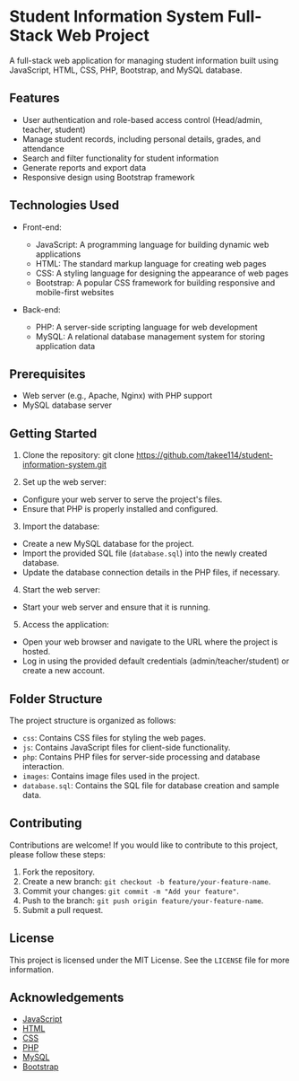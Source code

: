 # Student Information System Full-Stack Web Project

A full-stack web application for managing student information built using JavaScript, HTML, CSS, PHP, Bootstrap, and MySQL database.

## Features

- User authentication and role-based access control (Head/admin, teacher, student)
- Manage student records, including personal details, grades, and attendance
- Search and filter functionality for student information
- Generate reports and export data
- Responsive design using Bootstrap framework

## Technologies Used

- Front-end:

  - JavaScript: A programming language for building dynamic web applications
  - HTML: The standard markup language for creating web pages
  - CSS: A styling language for designing the appearance of web pages
  - Bootstrap: A popular CSS framework for building responsive and mobile-first websites

- Back-end:
  - PHP: A server-side scripting language for web development
  - MySQL: A relational database management system for storing application data

## Prerequisites

- Web server (e.g., Apache, Nginx) with PHP support
- MySQL database server

## Getting Started

1. Clone the repository:
   git clone https://github.com/takee114/student-information-system.git

2. Set up the web server:

- Configure your web server to serve the project's files.
- Ensure that PHP is properly installed and configured.

3. Import the database:

- Create a new MySQL database for the project.
- Import the provided SQL file (`database.sql`) into the newly created database.
- Update the database connection details in the PHP files, if necessary.

4. Start the web server:

- Start your web server and ensure that it is running.

5. Access the application:

- Open your web browser and navigate to the URL where the project is hosted.
- Log in using the provided default credentials (admin/teacher/student) or create a new account.

## Folder Structure

The project structure is organized as follows:

- `css`: Contains CSS files for styling the web pages.
- `js`: Contains JavaScript files for client-side functionality.
- `php`: Contains PHP files for server-side processing and database interaction.
- `images`: Contains image files used in the project.
- `database.sql`: Contains the SQL file for database creation and sample data.

## Contributing

Contributions are welcome! If you would like to contribute to this project, please follow these steps:

1. Fork the repository.
2. Create a new branch: `git checkout -b feature/your-feature-name`.
3. Commit your changes: `git commit -m "Add your feature"`.
4. Push to the branch: `git push origin feature/your-feature-name`.
5. Submit a pull request.

## License

This project is licensed under the MIT License. See the `LICENSE` file for more information.

## Acknowledgements

- [JavaScript](https://developer.mozilla.org/en-US/docs/Web/JavaScript)
- [HTML](https://developer.mozilla.org/en-US/docs/Web/HTML)
- [CSS](https://developer.mozilla.org/en-US/docs/Web/CSS)
- [PHP](https://www.php.net/)
- [MySQL](https://www.mysql.com/)
- [Bootstrap](https://getbootstrap.com/)
